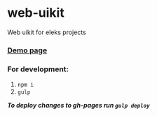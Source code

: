 # web-uikit
Web uikit for eleks projects

### [Demo page](http://eleks-front-end.github.io/web-uikit/)

### For development:
1. ```npm i```
1. ```gulp```

***To deploy changes to gh-pages run ```gulp deploy```***
